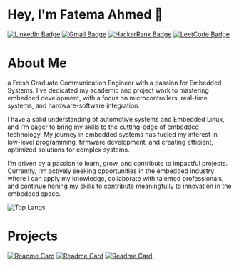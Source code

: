 # Hey, I'm Fatema Ahmed 👋

[![LinkedIn Badge](https://img.shields.io/badge/-LinkedIn-blue?style=flat-square&logo=LinkedIn&logoColor=white&link=https://www.linkedin.com/in/fatemaahmed/)](https://www.linkedin.com/in/fatemaahmed/)
[![Gmail Badge](https://img.shields.io/badge/-Gmail-red?style=flat-square&logo=Gmail&logoColor=white&link=mailto:fatemahmedkhalil@gmail.com)](mailto:fatemahmedkhalil@gmail.com)
[![HackerRank Badge](https://img.shields.io/badge/-HackerRank-2EC866?style=flat-square&logo=HackerRank&logoColor=white&link==htps://www.hackerrank.com/profile/Fatema_Ahmed)](https://www.hackerrank.com/profile/Fatema_Ahmed)
[![LeetCode Badge](https://img.shields.io/badge/-LeetCode-FFA116?style=flat-square&logo=LeetCode&logoColor=black&link=https://leetcode.com/u/FatemaAhmedKhalil/)](https://leetcode.com/u/FatemaAhmedKhalil/)



# About Me 
a Fresh Graduate Communication Engineer with a passion for Embedded Systems. I’ve dedicated my academic and project work to mastering embedded development, with a focus on microcontrollers, real-time systems, and hardware-software integration.

I have a solid understanding of automotive systems and Embedded Linux, and I’m eager to bring my skills to the cutting-edge of embedded technology. My journey in embedded systems has fueled my interest in low-level programming, firmware development, and creating efficient, optimized solutions for complex systems.

I’m driven by a passion to learn, grow, and contribute to impactful projects. Currently, I’m actively seeking opportunities in the embedded industry where I can apply my knowledge, collaborate with talented professionals, and continue honing my skills to contribute meaningfully to innovation in the embedded space.

![Top Langs](https://github-readme-stats.vercel.app/api/top-langs/?username=FatemaAhmedKhalil&layout=compact&theme=tokyonight&hide_border=true)

# Projects
[![Readme Card](https://github-readme-stats.vercel.app/api/pin/?username=FatemaAhmedKhalil&repo=UDS_Implementation_ISO14229&theme=tokyonight)](https://github.com/FatemaAhmedKhalil/UDS_Implementation_ISO14229)    [![Readme Card](https://github-readme-stats.vercel.app/api/pin/?username=FatemaAhmedKhalil&repo=FOTA&theme=tokyonight)](https://github.com/FatemaAhmedKhalil/FOTA)    [![Readme Card](https://github-readme-stats.vercel.app/api/pin/?username=FatemaAhmedKhalil&repo=Smart_Railway_System&theme=tokyonight)](https://github.com/FatemaAhmedKhalil/Smart_Railway_System)
